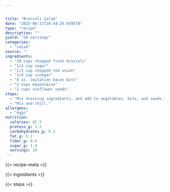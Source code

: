 ```yaml
---


title: "Broccoli Salad"
date: "2025-08-21T10:44:26.939578"
type: "recipe"
description: ""
yield: "20 servings"
categories:
  - "salad"
source: ""
ingredients:
  - "10 cups chopped fresh broccoli"
  - "1/4 cup sugar"
  - "1/2 cup chopped red onion"
  - "1/4 cup vinegar"
  - "4 oz. imitation bacon bits"
  - "2 cups mayonnaise"
  - "2 cups sunflower seeds"
steps:
  - "Mix dressing ingredients, and add to vegetables, bits, and seeds."
  - "Mix and chill."
allergens:
  - "eggs"
nutrition:
  calories: 65.5
  protein_g: 3.2
  carbohydrates_g: 9.2
  fat_g: 5.2
  fiber_g: 0.6
  sugar_g: 1.0
  servings: 20
---
```


{{< recipe-meta >}}

{{< ingredients >}}

{{< steps >}}
